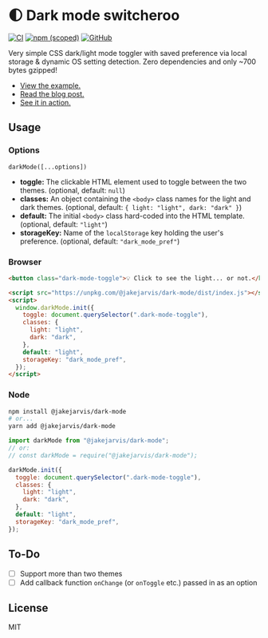 # 🌓 Dark mode switcheroo

[![CI](https://github.com/jakejarvis/dark-mode.js/actions/workflows/ci.yml/badge.svg)](https://github.com/jakejarvis/dark-mode.js/actions/workflows/ci.yml)
[![npm (scoped)](https://img.shields.io/npm/v/@jakejarvis/dark-mode)](https://www.npmjs.com/package/@jakejarvis/dark-mode)
[![GitHub](https://img.shields.io/github/license/jakejarvis/dark-mode?color=violet)](LICENSE)

Very simple CSS dark/light mode toggler with saved preference via local storage & dynamic OS setting detection. Zero dependencies and only ~700 bytes gzipped!

- [View the example.](https://jakejarvis.github.io/dark-mode-example/)
- [Read the blog post.](https://jarv.is/notes/dark-mode/)
- [See it in action.](https://jarv.is/)

## Usage

### Options

`darkMode([...options])`

- **toggle:** The clickable HTML element used to toggle between the two themes. (optional, default: `null`)
- **classes:** An object containing the `<body>` class names for the light and dark themes. (optional, default: `{ light: "light", dark: "dark" }`)
- **default:** The initial `<body>` class hard-coded into the HTML template. (optional, default: `"light"`)
- **storageKey:** Name of the `localStorage` key holding the user's preference. (optional, default: `"dark_mode_pref"`)

### Browser

```html
<button class="dark-mode-toggle">💡 Click to see the light... or not.</button>

<script src="https://unpkg.com/@jakejarvis/dark-mode/dist/index.js"></script>
<script>
  window.darkMode.init({
    toggle: document.querySelector(".dark-mode-toggle"),
    classes: {
      light: "light",
      dark: "dark",
    },
    default: "light",
    storageKey: "dark_mode_pref",
  });
</script>
```

### Node

```bash
npm install @jakejarvis/dark-mode
# or...
yarn add @jakejarvis/dark-mode
```

```js
import darkMode from "@jakejarvis/dark-mode";
// or:
// const darkMode = require("@jakejarvis/dark-mode");

darkMode.init({
  toggle: document.querySelector(".dark-mode-toggle"),
  classes: {
    light: "light",
    dark: "dark",
  },
  default: "light",
  storageKey: "dark_mode_pref",
});
```

## To-Do

- [ ] Support more than two themes
- [ ] Add callback function `onChange` (or `onToggle` etc.) passed in as an option

## License

MIT
